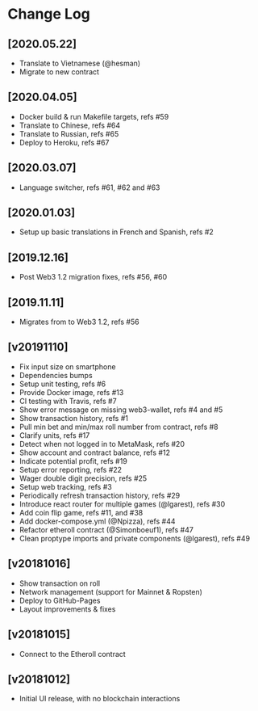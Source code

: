 # Change Log

## [2020.05.22]

  - Translate to Vietnamese (@hesman)
  - Migrate to new contract


## [2020.04.05]

  - Docker build & run Makefile targets, refs #59
  - Translate to Chinese, refs #64
  - Translate to Russian, refs #65
  - Deploy to Heroku, refs #67


## [2020.03.07]

  - Language switcher, refs #61, #62 and #63


## [2020.01.03]

  - Setup up basic translations in French and Spanish, refs #2


## [2019.12.16]

  - Post Web3 1.2 migration fixes, refs #56, #60


## [2019.11.11]

  - Migrates from to Web3 1.2, refs #56


## [v20191110]

  - Fix input size on smartphone
  - Dependencies bumps
  - Setup unit testing, refs #6
  - Provide Docker image, refs #13
  - CI testing with Travis, refs #7
  - Show error message on missing web3-wallet, refs #4 and #5
  - Show transaction history, refs #1
  - Pull min bet and min/max roll number from contract, refs #8
  - Clarify units, refs #17
  - Detect when not logged in to MetaMask, refs #20
  - Show account and contract balance, refs #12
  - Indicate potential profit, refs #19
  - Setup error reporting, refs #22
  - Wager double digit precision, refs #25
  - Setup web tracking, refs #3
  - Periodically refresh transaction history, refs #29
  - Introduce react router for multiple games (@lgarest), refs #30
  - Add coin flip game, refs #11, and #38
  - Add docker-compose.yml (@Npizza), refs #44
  - Refactor etheroll contract (@Simonboeuf1), refs #47
  - Clean proptype imports and private components (@lgarest), refs #49


## [v20181016]

  - Show transaction on roll
  - Network management (support for Mainnet & Ropsten)
  - Deploy to GitHub-Pages
  - Layout improvements & fixes


## [v20181015]

  - Connect to the Etheroll contract


## [v20181012]

  - Initial UI release, with no blockchain interactions
